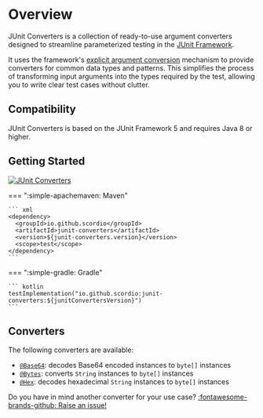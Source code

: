 # Overview

JUnit Converters is a collection of ready-to-use argument converters designed to streamline parameterized testing in the
[JUnit Framework](https://junit.org/).

It uses the framework's
[explicit argument conversion](https://docs.junit.org/current/user-guide/#writing-tests-parameterized-tests-argument-conversion-explicit)
mechanism to provide converters for common data types and patterns.
This simplifies the process of transforming input arguments into the types required by the test, allowing you to write
clear test cases without clutter.

## Compatibility

JUnit Converters is based on the JUnit Framework 5 and requires Java 8 or higher.

## Getting Started

[![JUnit Converters](https://img.shields.io/maven-central/v/io.github.scordio/junit-converters?label=JUnit%20Converters&color=#4cae4f)](https://central.sonatype.com/artifact/io.github.scordio/junit-converters)

=== ":simple-apachemaven: Maven"

    ``` xml
    <dependency>
      <groupId>io.github.scordio</groupId>
      <artifactId>junit-converters</artifactId>
      <version>${junit-converters.version}</version>
      <scope>test</scope>
    </dependency>
    ```

=== ":simple-gradle: Gradle"

    ``` kotlin
    testImplementation("io.github.scordio:junit-converters:${junitConvertersVersion}")
    ```

## Converters

The following converters are available:

* [`@Base64`](converters/base64.md): decodes Base64 encoded instances to `byte[]` instances
* [`@Bytes`](converters/bytes.md): converts `String` instances to `byte[]` instances
* [`@Hex`](converters/hex.md): decodes hexadecimal `String` instances to `byte[]` instances

Do you have in mind another converter for your use case?
[:fontawesome-brands-github: Raise an issue!](https://github.com/scordio/junit-converters/issues/new)
